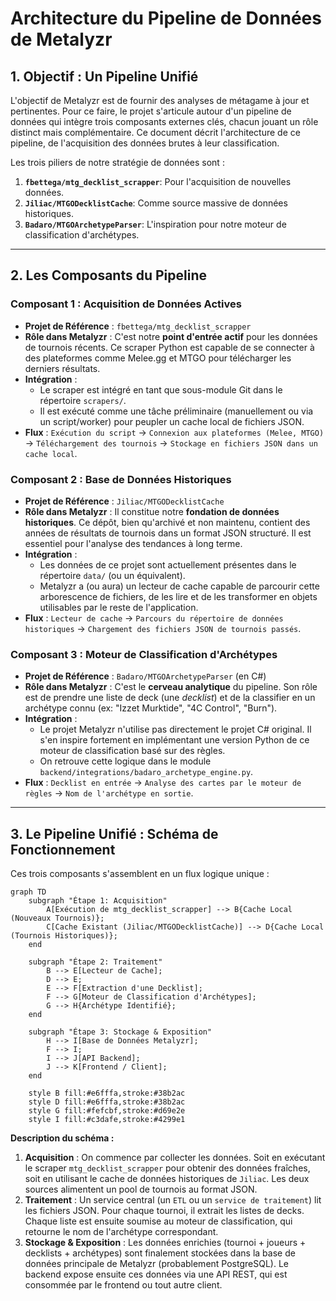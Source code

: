 # Architecture du Pipeline de Données de Metalyzr

## 1. Objectif : Un Pipeline Unifié

L'objectif de Metalyzr est de fournir des analyses de métagame à jour et pertinentes. Pour ce faire, le projet s'articule autour d'un pipeline de données qui intègre trois composants externes clés, chacun jouant un rôle distinct mais complémentaire. Ce document décrit l'architecture de ce pipeline, de l'acquisition des données brutes à leur classification.

Les trois piliers de notre stratégie de données sont :
1.  **`fbettega/mtg_decklist_scrapper`**: Pour l'acquisition de nouvelles données.
2.  **`Jiliac/MTGODecklistCache`**: Comme source massive de données historiques.
3.  **`Badaro/MTGOArchetypeParser`**: L'inspiration pour notre moteur de classification d'archétypes.

---

## 2. Les Composants du Pipeline

### Composant 1 : Acquisition de Données Actives
- **Projet de Référence** : `fbettega/mtg_decklist_scrapper`
- **Rôle dans Metalyzr** : C'est notre **point d'entrée actif** pour les données de tournois récents. Ce scraper Python est capable de se connecter à des plateformes comme Melee.gg et MTGO pour télécharger les derniers résultats.
- **Intégration** :
    - Le scraper est intégré en tant que sous-module Git dans le répertoire `scrapers/`.
    - Il est exécuté comme une tâche préliminaire (manuellement ou via un script/worker) pour peupler un cache local de fichiers JSON.
- **Flux** : `Exécution du script` -> `Connexion aux plateformes (Melee, MTGO)` -> `Téléchargement des tournois` -> `Stockage en fichiers JSON dans un cache local`.

### Composant 2 : Base de Données Historiques
- **Projet de Référence** : `Jiliac/MTGODecklistCache`
- **Rôle dans Metalyzr** : Il constitue notre **fondation de données historiques**. Ce dépôt, bien qu'archivé et non maintenu, contient des années de résultats de tournois dans un format JSON structuré. Il est essentiel pour l'analyse des tendances à long terme.
- **Intégration** :
    - Les données de ce projet sont actuellement présentes dans le répertoire `data/` (ou un équivalent).
    - Metalyzr a (ou aura) un lecteur de cache capable de parcourir cette arborescence de fichiers, de les lire et de les transformer en objets utilisables par le reste de l'application.
- **Flux** : `Lecteur de cache` -> `Parcours du répertoire de données historiques` -> `Chargement des fichiers JSON de tournois passés`.

### Composant 3 : Moteur de Classification d'Archétypes
- **Projet de Référence** : `Badaro/MTGOArchetypeParser` (en C#)
- **Rôle dans Metalyzr** : C'est le **cerveau analytique** du pipeline. Son rôle est de prendre une liste de deck (une *decklist*) et de la classifier en un archétype connu (ex: "Izzet Murktide", "4C Control", "Burn").
- **Intégration** :
    - Le projet Metalyzr n'utilise pas directement le projet C# original. Il s'en inspire fortement en implémentant une version Python de ce moteur de classification basé sur des règles.
    - On retrouve cette logique dans le module `backend/integrations/badaro_archetype_engine.py`.
- **Flux** : `Decklist en entrée` -> `Analyse des cartes par le moteur de règles` -> `Nom de l'archétype en sortie`.

---

## 3. Le Pipeline Unifié : Schéma de Fonctionnement

Ces trois composants s'assemblent en un flux logique unique :

```mermaid
graph TD
    subgraph "Étape 1: Acquisition"
        A[Exécution de mtg_decklist_scrapper] --> B{Cache Local (Nouveaux Tournois)};
        C[Cache Existant (Jiliac/MTGODecklistCache)] --> D{Cache Local (Tournois Historiques)};
    end

    subgraph "Étape 2: Traitement"
        B --> E[Lecteur de Cache];
        D --> E;
        E --> F[Extraction d'une Decklist];
        F --> G[Moteur de Classification d'Archétypes];
        G --> H{Archétype Identifié};
    end

    subgraph "Étape 3: Stockage & Exposition"
        H --> I[Base de Données Metalyzr];
        F --> I;
        I --> J[API Backend];
        J --> K[Frontend / Client];
    end

    style B fill:#e6fffa,stroke:#38b2ac
    style D fill:#e6fffa,stroke:#38b2ac
    style G fill:#fefcbf,stroke:#d69e2e
    style I fill:#c3dafe,stroke:#4299e1
```

**Description du schéma :**

1.  **Acquisition** : On commence par collecter les données. Soit en exécutant le scraper `mtg_decklist_scrapper` pour obtenir des données fraîches, soit en utilisant le cache de données historiques de `Jiliac`. Les deux sources alimentent un pool de tournois au format JSON.
2.  **Traitement** : Un service central (un `ETL` ou un `service de traitement`) lit les fichiers JSON. Pour chaque tournoi, il extrait les listes de decks. Chaque liste est ensuite soumise au moteur de classification, qui retourne le nom de l'archétype correspondant.
3.  **Stockage & Exposition** : Les données enrichies (tournoi + joueurs + decklists + archétypes) sont finalement stockées dans la base de données principale de Metalyzr (probablement PostgreSQL). Le backend expose ensuite ces données via une API REST, qui est consommée par le frontend ou tout autre client. 